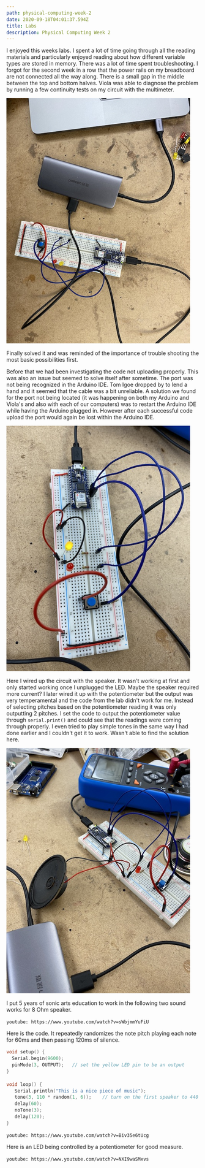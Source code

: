 ```yaml
---
path: physical-computing-week-2
date: 2020-09-18T04:01:37.594Z
title: Labs
description: Physical Computing Week 2
---
```

I enjoyed this weeks labs. I spent a lot of time going through all the reading materials and particularly enjoyed reading about how different variable types are stored in memory. There was a lot of time spent troubleshooting. I forgot for the second week in a row that the power rails on my breadboard are not connected all the way along. There is a small gap in the middle between the top and bottom halves. Viola was able to diagnose the problem by running a few continuity tests on my circuit with the multimeter.

![circuit 1 showing one LED controlled by a push button](../assets/img_8573.jpeg "Circuit 1")

Finally solved it and was reminded of the importance of trouble shooting the most basic possibilities first.

Before that we had been investigating the code not uploading properly. This was also an issue but seemed to solve itself after sometime. The port was not being recognized in the Arduino IDE. Tom Igoe dropped by to lend a hand and it seemed that the cable was a bit unreliable. A solution we found for the port not being located (it was happening on both my Arduino and Viola's and also with each of our computers) was to restart the Arduino IDE while having the Arduino plugged in. However after each successful code upload the port would again be lost within the Arduino IDE.
 

![circuit 2 showing two LEDs controlled by a push button](../assets/img_8574.jpeg "Circuit 2")

Here I wired up the circuit with the speaker. It wasn't working at first and only started working once I unplugged the LED. Maybe the speaker required more current? I later wired it up with the potentiometer but the output was very temperamental and the code from the lab didn't work for me. Instead of selecting pitches based on the potentiometer reading it was only outputting 2 pitches. I set the code to output the potentiometer value through `serial.print()` and could see that the readings were coming through properly. I even tried to play simple tones in the same way I had done earlier and I couldn't get it to work. Wasn't able to find the solution here.

![circuit 3 with 8 ohm speaker](../assets/img_8575.jpeg "Speaker Circuit")

I put 5 years of sonic arts education to work in the following two sound works for 8 Ohm speaker.


`youtube: https://www.youtube.com/watch?v=sWbjmmYuFiU`

Here is the code. It repeatedly randomizes the note pitch playing each note for 60ms and then passing 120ms of silence.

```c
void setup() {
  Serial.begin(9600);
  pinMode(3, OUTPUT);   // set the yellow LED pin to be an output
}

void loop() {
   Serial.println("This is a nice piece of music");
   tone(3, 110 * random(1, 6));    // turn on the first speaker to 440 Hz
   delay(60);
   noTone(3);
   delay(120);
}
```


`youtube: https://www.youtube.com/watch?v=Biv35e6tUcg`

Here is an LED being controlled by a potentiometer for good measure.

`youtube: https://www.youtube.com/watch?v=NXI9waSMxvs`